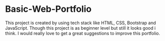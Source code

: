 # Basic-Web-Portfolio
This project is created by using tech stack like HTML, CSS, Bootstrap and JavaScript.
Though this project is as beginner level but still it looks good i think.
I would really love to get a great suggestions to improve this portfolio.
